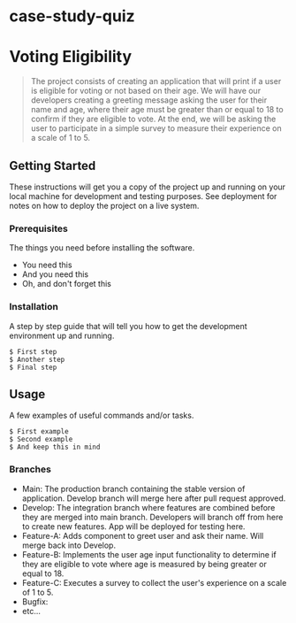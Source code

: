 # case-study-quiz
# Voting Eligibility

> The project consists of creating an application that will print if a user is eligible for voting or not based on their age. We will have our developers creating a greeting message asking the user for their name and age, where their age must be greater than or equal to 18 to confirm if they are eligible to vote. At the end, we will be asking the user to participate in a simple survey to measure their experience on a scale of 1 to 5.

## Getting Started

These instructions will get you a copy of the project up and running on your local machine for development and testing purposes. See deployment for notes on how to deploy the project on a live system.

### Prerequisites

The things you need before installing the software.

* You need this
* And you need this
* Oh, and don't forget this

### Installation

A step by step guide that will tell you how to get the development environment up and running.

```
$ First step
$ Another step
$ Final step
```

## Usage

A few examples of useful commands and/or tasks.

```
$ First example
$ Second example
$ And keep this in mind
```
### Branches

* Main: The production branch containing the stable version of application. Develop branch will merge here after pull request approved.
* Develop: The integration branch where features are combined before they are merged into main branch. Developers will branch off from here to create new features. App will be deployed for testing here.
* Feature-A: Adds component to greet user and ask their name. Will merge back into Develop.
* Feature-B: Implements the user age input functionality to determine if they are eligible to vote where age is measured by being greater or equal to 18.
* Feature-C: Executes a survey to collect the user's experience on a scale of 1 to 5.
* Bugfix:
* etc...